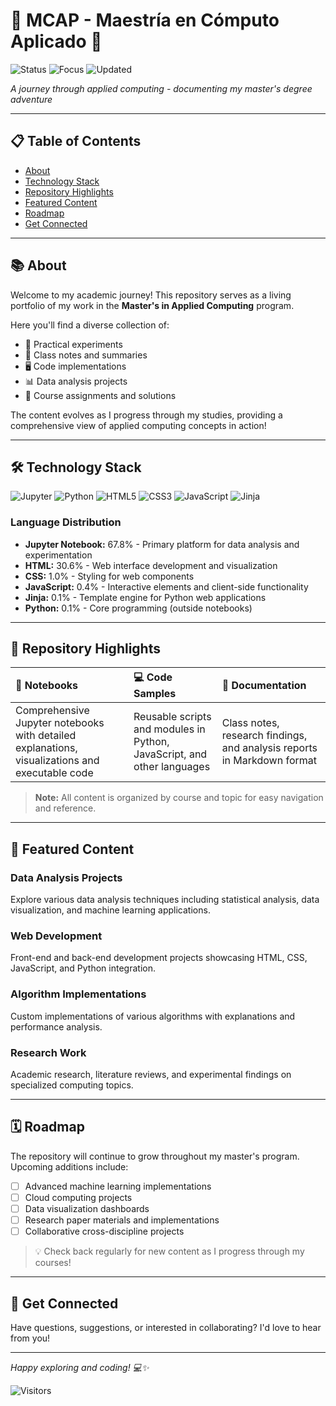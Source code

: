 # 🌟 MCAP - Maestría en Cómputo Aplicado 🌟

![Status](https://img.shields.io/badge/Status-In%20Progress-brightgreen?style=for-the-badge)
![Focus](https://img.shields.io/badge/Focus-Applied%20Computing-blue?style=for-the-badge)
![Updated](https://img.shields.io/badge/Updated-Regularly-orange?style=for-the-badge)

*A journey through applied computing - documenting my master's degree adventure*

---

## 📋 Table of Contents

- [About](#-about)
- [Technology Stack](#%EF%B8%8F-technology-stack)
- [Repository Highlights](#-repository-highlights)
- [Featured Content](#-featured-content)
- [Roadmap](#-roadmap)
- [Get Connected](#-get-connected)

---

## 📚 About

Welcome to my academic journey! This repository serves as a living portfolio of my work in the **Master's in Applied Computing** program. 

Here you'll find a diverse collection of:
- 🧪 Practical experiments
- 📝 Class notes and summaries
- 🖥️ Code implementations
- 📊 Data analysis projects
- 🎯 Course assignments and solutions

The content evolves as I progress through my studies, providing a comprehensive view of applied computing concepts in action!

---

## 🛠️ Technology Stack

![Jupyter](https://img.shields.io/badge/Jupyter-F37626.svg?style=for-the-badge&logo=Jupyter&logoColor=white)
![Python](https://img.shields.io/badge/Python-3776AB?style=for-the-badge&logo=python&logoColor=white)
![HTML5](https://img.shields.io/badge/HTML5-E34F26?style=for-the-badge&logo=html5&logoColor=white)
![CSS3](https://img.shields.io/badge/CSS3-1572B6?style=for-the-badge&logo=css3&logoColor=white)
![JavaScript](https://img.shields.io/badge/JavaScript-F7DF1E?style=for-the-badge&logo=javascript&logoColor=black)
![Jinja](https://img.shields.io/badge/Jinja-B41717?style=for-the-badge&logo=jinja&logoColor=white)

### Language Distribution

- **Jupyter Notebook:** 67.8% - Primary platform for data analysis and experimentation
- **HTML:** 30.6% - Web interface development and visualization
- **CSS:** 1.0% - Styling for web components
- **JavaScript:** 0.4% - Interactive elements and client-side functionality
- **Jinja:** 0.1% - Template engine for Python web applications
- **Python:** 0.1% - Core programming (outside notebooks)

---

## 📂 Repository Highlights

| 📓 Notebooks | 💻 Code Samples | 📝 Documentation |
|:-------------|:----------------|:-----------------|
| Comprehensive Jupyter notebooks with detailed explanations, visualizations and executable code | Reusable scripts and modules in Python, JavaScript, and other languages | Class notes, research findings, and analysis reports in Markdown format |

> **Note:** All content is organized by course and topic for easy navigation and reference.

---

## 🚀 Featured Content

### Data Analysis Projects
Explore various data analysis techniques including statistical analysis, data visualization, and machine learning applications.

### Web Development
Front-end and back-end development projects showcasing HTML, CSS, JavaScript, and Python integration.

### Algorithm Implementations
Custom implementations of various algorithms with explanations and performance analysis.

### Research Work
Academic research, literature reviews, and experimental findings on specialized computing topics.

---

## 🗓️ Roadmap

The repository will continue to grow throughout my master's program. Upcoming additions include:

- [ ] Advanced machine learning implementations
- [ ] Cloud computing projects
- [ ] Data visualization dashboards
- [ ] Research paper materials and implementations
- [ ] Collaborative cross-discipline projects

> 💡 Check back regularly for new content as I progress through my courses!

---

## 🔗 Get Connected


Have questions, suggestions, or interested in collaborating? I'd love to hear from you!

---

*Happy exploring and coding! 💻✨*

![Visitors](https://api.visitorbadge.io/api/visitors?path=manuelmariscal%2FMCAP&label=Visitors&labelColor=%23697689&countColor=%23f47373)
